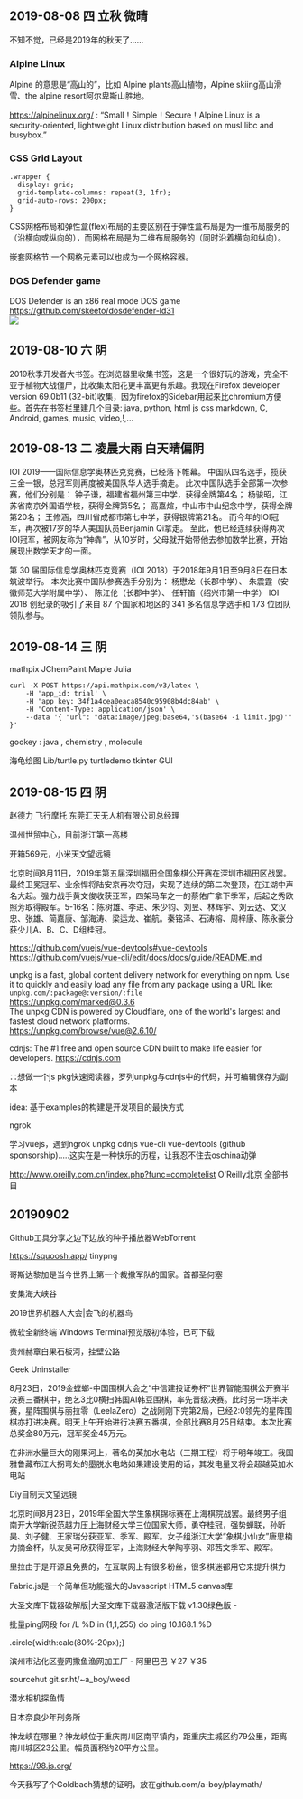 ## 2019-08-08 四 立秋 微晴
不知不觉，已经是2019年的秋天了……

### Alpine Linux
Alpine 的意思是“高山的”，比如 Alpine plants高山植物，Alpine skiing高山滑雪、the alpine resort阿尔卑斯山胜地。

https://alpinelinux.org/ : “Small！Simple！Secure！Alpine Linux is a security-oriented, lightweight Linux distribution based on musl libc and busybox.”

### CSS Grid Layout
```
.wrapper {
  display: grid;
  grid-template-columns: repeat(3, 1fr);
  grid-auto-rows: 200px;
}
```
CSS网格布局和弹性盒(flex)布局的主要区别在于弹性盒布局是为一维布局服务的（沿横向或纵向的），而网格布局是为二维布局服务的（同时沿着横向和纵向）。

嵌套网格节:一个网格元素可以也成为一个网格容器。

### DOS Defender game
DOS Defender is an x86 real mode DOS game   https://github.com/skeeto/dosdefender-ld31  
<img src="https://camo.githubusercontent.com/f61a0561342fda2acd362e3da8539b314ddccbfe/687474703a2f2f692e696d6775722e636f6d2f4235386f6773472e676966">

## 2019-08-10 六 阴
2019秋季开发者大书签。在浏览器里收集书签，这是一个很好玩的游戏，完全不亚于植物大战僵尸，比收集太阳花更丰富更有乐趣。我现在Firefox developer version 69.0b11 (32-bit)收集，因为firefox的Sidebar用起来比chromium方便些。首先在书签栏里建几个目录: java, python, html js css markdown, C, Android, games, music, video,!,...

## 2019-08-13 二 凌晨大雨 白天晴偏阴

IOI 2019——国际信息学奥林匹克竞赛，已经落下帷幕。
中国队四名选手，揽获三金一银，总冠军则再度被美国队华人选手摘走。
此次中国队选手全部第一次参赛，他们分别是：
钟子谦，福建省福州第三中学，获得金牌第4名；
杨骏昭，江苏省南京外国语学校，获得金牌第5名；
高嘉煊，中山市中山纪念中学，获得金牌第20名；
王修涵，四川省成都市第七中学，获得银牌第21名。
而今年的IOI冠军，再次被17岁的华人美国队员Benjamin Qi拿走。
至此，他已经连续获得两次IOI冠军，被网友称为“神犇”，从10岁时，父母就开始带他去参加数学比赛，开始展现出数学天才的一面。

第 30 届国际信息学奥林匹克竞赛（IOI 2018）于2018年9月1日至9月8日在日本筑波举行。
本次比赛中国队参赛选手分别为：
杨懋龙（长郡中学）、
朱震霆（安徽师范大学附属中学）、
陈江伦（长郡中学）、
任轩笛（绍兴市第一中学）
IOI 2018 创纪录的吸引了来自 87 个国家和地区的 341 多名信息学选手和 173 位团队领队参与。

## 2019-08-14 三 阴

mathpix  JChemPaint   Maple  Julia

```
curl -X POST https://api.mathpix.com/v3/latex \
    -H 'app_id: trial' \
    -H 'app_key: 34f1a4cea0eaca8540c95908b4dc84ab' \
    -H 'Content-Type: application/json' \
    --data '{ "url": "data:image/jpeg;base64,'$(base64 -i limit.jpg)'" }'
```

gookey : java , chemistry , molecule

海龟绘图 Lib/turtle.py     turtledemo    tkinter GUI

## 2019-08-15 四 阴
赵德力 飞行摩托 东莞汇天无人机有限公司总经理

温州世贸中心，目前浙江第一高楼

开箱569元，小米天文望远镜

北京时间8月11日，2019年第五届深圳福田全国象棋公开赛在深圳市福田区战罢。最终卫冕冠军、业余悍将陆安京再次夺冠，实现了连续的第二次登顶，在江湖中声名大起。强力战手黄文俊收获亚军，四架马车之一的蔡佑广拿下季军，后起之秀欧照芳取得殿军。5-16名：陈树雄、李进、朱少钧、刘昱、林辉宇、刘云达、文汉忠、张雄、简嘉康、邹海涛、梁运龙、崔航。秦铭泽、石涛榕、周梓康、陈永豪分获少儿A、B、C、D组桂冠。

https://github.com/vuejs/vue-devtools#vue-devtools
https://github.com/vuejs/vue-cli/edit/docs/docs/guide/README.md


unpkg is a fast, global content delivery network for everything on npm. Use it to quickly and easily load any file from any package using a URL like: `unpkg.com/:package@:version/:file`  
https://unpkg.com/marked@0.3.6  
The unpkg CDN is powered by Cloudflare, one of the world's largest and fastest cloud network platforms.  
https://unpkg.com/browse/vue@2.6.10/

cdnjs: The #1 free and open source CDN built to make life easier for developers. https://cdnjs.com



∷想做一个js pkg快速阅读器，罗列unpkg与cdnjs中的代码，并可编辑保存为副本

idea: 基于examples的构建是开发项目的最快方式

ngrok

学习vuejs，遇到ngrok unpkg cdnjs vue-cli vue-devtools (github sponsorship).....这实在是一种快乐的历程，让我忍不住去oschina动弹

http://www.oreilly.com.cn/index.php?func=completelist O'Reilly北京 全部书目

## 20190902
Github工具分享之边下边放的种子播放器WebTorrent

https://squoosh.app/
tinypng

哥斯达黎加是当今世界上第一个裁撤军队的国家。首都圣何塞

安集海大峡谷

2019世界机器人大会|会飞的机器鸟

微软全新终端 Windows Terminal预览版初体验，已可下载

贵州赫章白果石板河，挂壁公路

Geek Uninstaller

 8月23日，2019金螳螂-中国围棋大会之“中信建投证券杯”世界智能围棋公开赛半决赛三番棋中，绝艺3比0横扫韩国AI韩豆围棋，率先晋级决赛。此时另一场半决赛，星阵围棋与丽拉零（LeelaZero）之战刚刚下完第2局，已经2:0领先的星阵围棋亦打进决赛。明天上午开始进行决赛五番棋，全部比赛8月25日结束。本次比赛总奖金80万元，冠军奖金45万元。
 
 在非洲水量巨大的刚果河上，著名的英加水电站（三期工程）将于明年竣工。我国雅鲁藏布江大拐弯处的墨脱水电站如果建设使用的话，其发电量又将会超越英加水电站
 
 Diy自制天文望远镜
 
 北京时间8月23日，2019年全国大学生象棋锦标赛在上海棋院战罢。最终男子组南开大学新锐范越力压上海财经大学三位国家大师，勇夺桂冠，强势蝉联，孙昕昊、刘子健、王家瑞分获亚军、季军、殿军。女子组浙江大学“象棋小仙女”唐思楠力摘金杯，队友吴可欣获得亚军，上海财经大学陶亭羽、邓茜文季军、殿军。
 
 里拉由于是开源且免费的，在互联网上有很多粉丝，很多棋迷都用它来提升棋力
 
 Fabric.js是一个简单但功能强大的Javascript HTML5 canvas库
 
 大圣文库下载器破解版|大圣文库下载器激活版下载 v1.30绿色版 - 
 
 批量ping网段
 for /L %D in (1,1,255) do ping 10.168.1.%D
 
 .circle{width:calc(80%-20px);}
 
 滨州市沾化区壹网撒鱼渔网加工厂 - 阿里巴巴 ￥27 ￥35
 
 sourcehut git.sr.ht/~a_boy/weed
 
 潜水相机探鱼情
 
 日本奈良少年刑务所
 
 神龙峡在哪里？神龙峡位于重庆南川区南平镇内，距重庆主城区约79公里，距离南川城区23公里。幅员面积约20平方公里。
 
 https://98.js.org/

今天我写了个Goldbach猜想的证明，放在github.com/a-boy/playmath/
